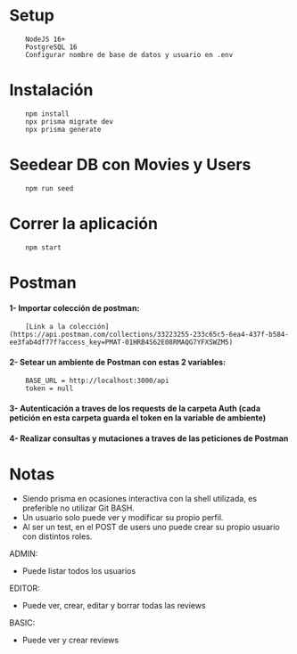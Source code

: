 # Setup
```
    NodeJS 16+
    PostgreSQL 16
    Configurar nombre de base de datos y usuario en .env
```

# Instalación
```
    npm install
    npx prisma migrate dev
    npx prisma generate
```

# Seedear DB con Movies y Users
```
    npm run seed
```

# Correr la aplicación
```
    npm start
```

# Postman

#### 1- Importar colección de postman:
```
    [Link a la colección](https://api.postman.com/collections/33223255-233c65c5-6ea4-437f-b584-ee3fab4df77f?access_key=PMAT-01HRB4S62E08RMAQG7YFXSWZM5)
```
#### 2- Setear un ambiente de Postman con estas 2 variables:
```
    BASE_URL = http://localhost:3000/api
    token = null
```

#### 3- Autenticación a traves de los requests de la carpeta Auth (cada petición en esta carpeta guarda el token en la variable de ambiente)

#### 4- Realizar consultas y mutaciones a traves de las peticiones de Postman

# Notas
- Siendo prisma en ocasiones interactiva con la shell utilizada, es preferible no utilizar Git BASH.
- Un usuario solo puede ver y modificar su propio perfil.
- Al ser un test, en el POST de users uno puede crear su propio usuario con distintos roles.

ADMIN:
- Puede listar todos los usuarios

EDITOR:
- Puede ver, crear, editar y borrar todas las reviews

BASIC:
- Puede ver y crear reviews